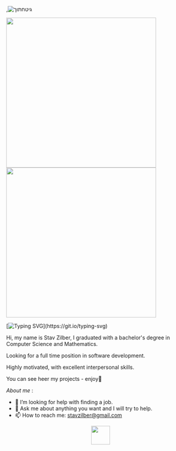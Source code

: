 ,![גיטחתוך](https://user-images.githubusercontent.com/93096648/147507755-520855da-57e1-458f-8dbb-a8068a56db3f.jpeg)

<a href="https://github.com/anuraghazra/github-readme-stats">
  <img width="400" img align="center" src="https://github-readme-stats.vercel.app/api?username=stavzilber21&show_icons=true&theme=radical" />
</a>
<a href="https://github.com/anuraghazra/convoychat">
  <img width="400" img align="center" src="https://github-readme-stats.vercel.app/api/top-langs/?username=stavzilber21&layout=compact&theme=radical" />
</a>



 [![Typing SVG](https://readme-typing-svg.herokuapp.com/?lines=Hi+there+👋+🙋‍♀️+welcome!!!)](https://git.io/typing-svg)

Hi, my name is Stav Zilber,
I graduated with a bachelor's degree in Computer Science and Mathematics.

Looking for a full time position in software development.

Highly motivated, with excellent interpersonal skills.   
                     
You can see heer my projects - enjoy🙂   


 
*About me* :
- 🤔 I’m looking for help with finding a job.
- 💬 Ask me about anything you want and I will try to help.
- 📫 How to reach me: stavzilber@gmail.com 


<p align="center">
<a href="https://www.linkedin.com/in/stav-zilber-553165163/">
  <img height="50" src="https://user-images.githubusercontent.com/46517096/166973395-19676cd8-f8ec-4abf-83ff-da8243505b82.png"/>

